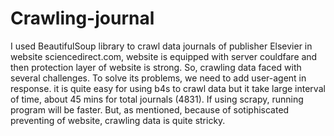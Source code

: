 # Crawling-journal
I used BeautifulSoup library to crawl data journals of publisher Elsevier in website sciencedirect.com, website is equipped with server couldfare and then protection layer of website is strong. So, crawling data faced with several challenges. To solve its problems, we need to add user-agent in response. it is quite easy for using b4s to crawl data but it take large interval of time, about 45 mins for total journals (4831).
If using scrapy, running program will be faster. But, as mentioned, because of sotiphiscated preventing of website, crawling data is quite stricky.
